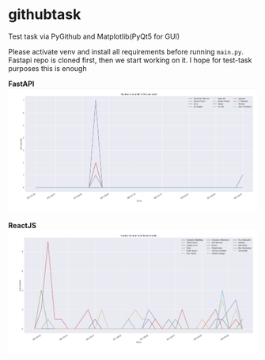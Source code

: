 # githubtask

Test task via PyGithub and Matplotlib(PyQt5 for GUI)

Please activate venv and install all requirements before running `main.py`. Fastapi repo is cloned first, then we start
working on it. I hope for test-task purposes this is enough

**FastAPI**
![plot](./fastapi_sample.png)

**ReactJS**
![plot](./reactjs_sample.png)
